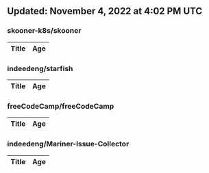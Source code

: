 ## Updated: November 4, 2022 at 4:02 PM UTC


### skooner-k8s/skooner
|**Title**|**Age**|
|:----|:----|


### indeedeng/starfish
|**Title**|**Age**|
|:----|:----|


### freeCodeCamp/freeCodeCamp
|**Title**|**Age**|
|:----|:----|


### indeedeng/Mariner-Issue-Collector
|**Title**|**Age**|
|:----|:----|